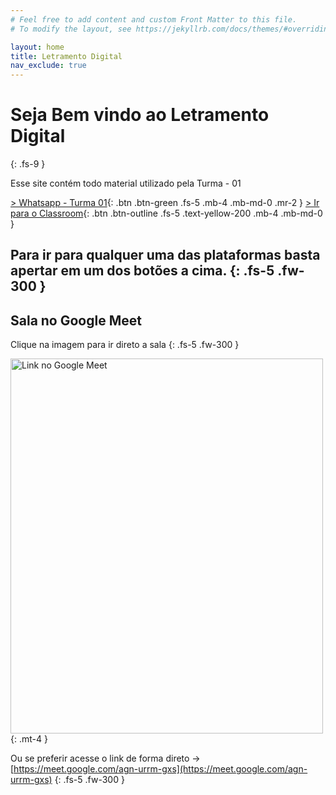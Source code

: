 ```yaml
---
# Feel free to add content and custom Front Matter to this file.
# To modify the layout, see https://jekyllrb.com/docs/themes/#overriding-theme-defaults

layout: home
title: Letramento Digital
nav_exclude: true
---
```


# Seja Bem vindo ao Letramento Digital
{: .fs-9 }

Esse site contém todo material utilizado pela Turma - 01


[> Whatsapp - Turma 01](https://chat.whatsapp.com/GHecTT5oE245BXWZMWxS4U){: .btn .btn-green .fs-5 .mb-4 .mb-md-0 .mr-2 } [> Ir para o Classroom](https://classroom.google.com/u/0/c/MTkyODY4MzI5OTQz?cjc=pefxy7d){: .btn .btn-outline .fs-5 .text-yellow-200 .mb-4 .mb-md-0 }

Para ir para qualquer uma das plataformas basta apertar em um dos botões a cima.
{: .fs-5 .fw-300 }
---

## Sala no Google Meet

Clique na imagem para ir direto a sala
{: .fs-5 .fw-300 }

<a href="https://meet.google.com/agn-urrm-gxs"><img src="https://upload.wikimedia.org/wikipedia/commons/thumb/5/5a/Google_Meet_text_logo_dark.svg/800px-Google_Meet_text_logo_dark.svg.png" alt="Link no Google Meet" width="500" height="600"></a>{: .mt-4 }

Ou se preferir acesse o link de forma direto -> [https://meet.google.com/agn-urrm-gxs](https://meet.google.com/agn-urrm-gxs)
{: .fs-5 .fw-300 }

